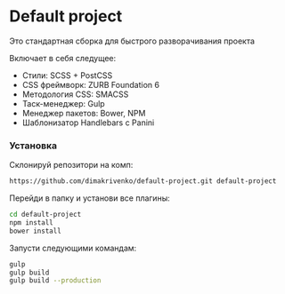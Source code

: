# Default project


Это стандартная сборка для быстрого разворачивания проекта

Включает в себя следущее:

- Стили: SCSS + PostCSS
- CSS фреймворк: ZURB Foundation 6
- Методология CSS: SMACSS
- Таск-менеджер: Gulp
- Менеджер пакетов: Bower, NPM
- Шаблонизатор Handlebars c Panini

### Установка

Склонируй репозитори на комп:

```bash
https://github.com/dimakrivenko/default-project.git default-project
```

Перейди в папку и установи все плагины:

```bash
cd default-project
npm install
bower install
```

Запусти следующими командам:
```bash 
gulp
gulp build
gulp build --production
``` 

